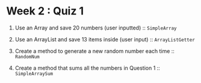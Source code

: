 # Week 2 : Quiz 1

1. Use an Array and save 20 numbers (user inputted) :: `SimpleArray`

2. Use an ArrayList and save 13 items inside (user input) :: `ArrayListGetter`

3. Create a method to generate a new random number each time :: `RandomNum`

4. Create a method that sums all the numbers in Question 1 :: `SimpleArraySum`
